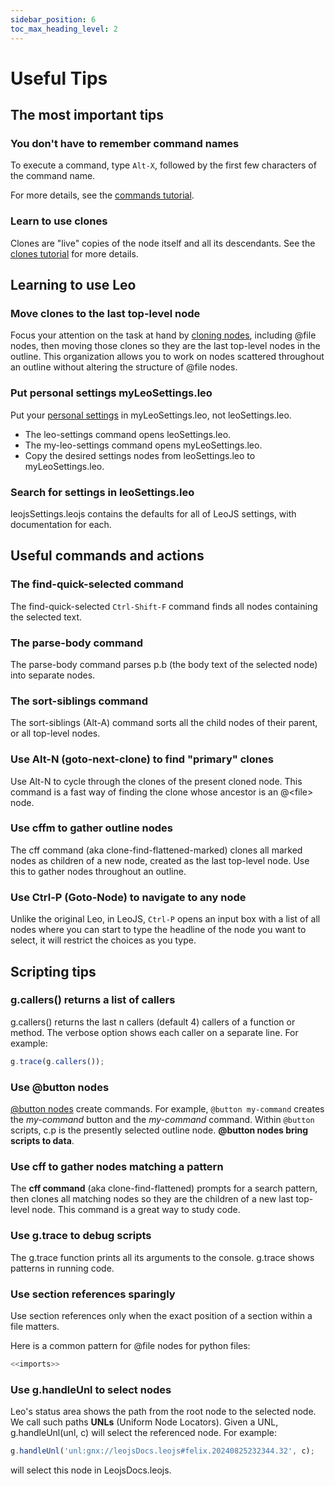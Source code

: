 ```yaml
---
sidebar_position: 6
toc_max_heading_level: 2
---
```


# Useful Tips

## The most important tips

### You don't have to remember command names

To execute a command, type `Alt-X`, followed by the first few characters of the command name.

For more details, see the [commands tutorial](tutorial-basics.md#commands).

### Learn to use clones

Clones are "live" copies of the node itself and all its descendants.
See the [clones tutorial](tutorial-pim.md#clones) for more details.

## Learning to use Leo

### Move clones to the last top-level node

Focus your attention on the task at hand by [cloning nodes](tutorial-pim.md#clones), including
\@file nodes, then moving those clones so they are the last top-level nodes
in the outline. This organization allows you to work on nodes scattered
throughout an outline without altering the structure of @file nodes.

### Put personal settings myLeoSettings.leo

Put your [personal settings](../users-guide/customizing.md#using-settings) in myLeoSettings.leo, not leoSettings.leo.

- The leo-settings command opens leoSettings.leo.
- The my-leo-settings command opens myLeoSettings.leo.
- Copy the desired settings nodes from leoSettings.leo to myLeoSettings.leo.

### Search for settings in leoSettings.leo

leojsSettings.leojs contains the defaults for all of LeoJS settings, with
documentation for each.

## Useful commands and actions

### The find-quick-selected command

The find-quick-selected `Ctrl-Shift-F` command finds all nodes containing the selected text.

### The parse-body command

The parse-body command parses p.b (the body text of the selected node) into separate nodes.

### The sort-siblings command

The sort-siblings (Alt-A) command sorts all the child nodes of their parent, or all top-level nodes.

### Use Alt-N (goto-next-clone) to find "primary" clones

Use Alt-N to cycle through the clones of the present cloned node.
This command is a fast way of finding the clone whose ancestor is an @\<file\> node.

### Use cffm to gather outline nodes

The cff command (aka clone-find-flattened-marked) clones all marked nodes
as children of a new node, created as the last top-level node. Use this
to gather nodes throughout an outline.

### Use Ctrl-P (Goto-Node) to navigate to any node

Unlike the original Leo, in LeoJS, `Ctrl-P` opens an input box with a list of all nodes where you can start to type the headline of the node you want to select, it will restrict the choices as you type.

## Scripting tips

### g.callers() returns a list of callers

g.callers() returns the last n callers (default 4) callers of a function or
method. The verbose option shows each caller on a separate line. For
example:

```js
g.trace(g.callers());
```

### Use @button nodes

[@button nodes](tutorial-basics.md#button-and-command-nodes) create commands. For example, `@button my-command` creates
the _my-command_ button and the _my-command_ command. Within `@button`
scripts, c.p is the presently selected outline node.
**@button nodes bring scripts to data**.

### Use cff to gather nodes matching a pattern

The **cff command** (aka clone-find-flattened) prompts for a search pattern,
then clones all matching nodes so they are the children of a new last
top-level node. This command is a great way to study code.

### Use g.trace to debug scripts

The g.trace function prints all its arguments to the console. g.trace shows
patterns in running code.

### Use section references sparingly

Use section references only when the exact position of a section within a file matters. 

Here is a common pattern for @file nodes for python files:

```js
<<imports>>
```

### Use g.handleUnl to select nodes

Leo's status area shows the path from the root node to the selected node. We call such paths **UNLs** (Uniform Node Locators).  Given a UNL, g.handleUnl(unl, c) will select the referenced node.  For example:

```js
g.handleUnl('unl:gnx://leojsDocs.leojs#felix.20240825232344.32', c);
```

will select this node in LeojsDocs.leojs.
